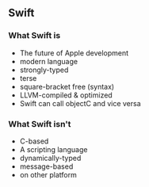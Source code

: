 ## Swift
### What Swift is
* The future of Apple development
* modern language
* strongly-typed
* terse
* square-bracket free (syntax)
* LLVM-compiled & optimized
* Swift can call objectC and vice versa

### What Swift isn't
* C-based
* A scripting language
* dynamically-typed
* message-based
* on other platform
